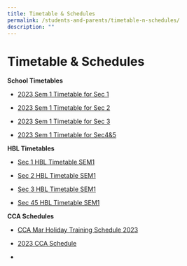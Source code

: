 ```yaml
---
title: Timetable & Schedules
permalink: /students-and-parents/timetable-n-schedules/
description: ""
---
```

# Timetable & Schedules

**School Timetables**   

*   [2023 Sem 1 Timetable for Sec 1](/files/Timetable%20&%20Schedules/2023%20Sem%201%20Sec%201.pdf)

*   [2023 Sem 1 Timetable for Sec 2](/files/Timetable%20&%20Schedules/2023%20Sem%201%20Sec%202.pdf)
    
*   [2023 Sem 1 Timetable for Sec 3](/files/2023%20Sem%201%20Sec%203.pdf)
    
*  [2023 Sem 1 Timetable for Sec4&5 ](/files/Timetable%20&%20Schedules/2023%20Sem%201%20Sec%204.pdf)
    

  

**HBL Timetables**

*   [Sec 1 HBL Timetable SEM1](/files/Timetable%20&%20Schedules/MJS_2023%20HBL%20Timetable%20SEM1%20-%20Sec%201.pdf)

*   [Sec 2 HBL Timetable SEM1](/files/Timetable%20&%20Schedules/MJS_2023%20HBL%20Timetable%20SEM1%20-%20Sec%202.pdf)

*   [Sec 3 HBL Timetable SEM1](/files/Timetable%20&%20Schedules/MJS_2023%20HBL%20Timetable%20SEM1%20-%20Sec%203.pdf)

*   [Sec 45 HBL Timetable SEM1](/files/Timetable%20&%20Schedules/MJS_2023%20HBL%20Timetable%20SEM1%20-%20Sec%2045.pdf)

  

**CCA Schedules**

*   [CCA Mar Holiday Training Schedule 2023](/files/Timetable%20&%20Schedules/MJS_CCA%20Mar%20Holiday%20Training%20Schedule%202023.pdf)
    
*   [2023 CCA Schedule](/files/Timetable%20&%20Schedules/MJS_CCA%20Schedule%202023.pdf)
*